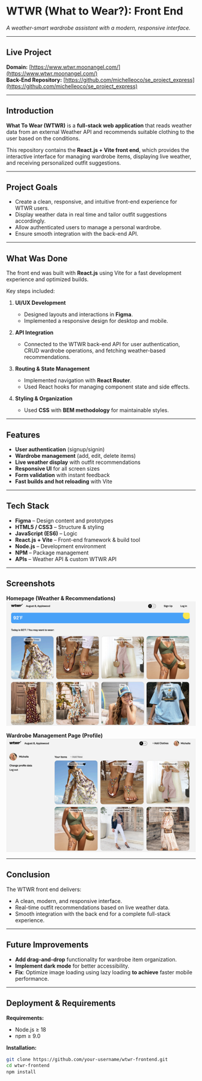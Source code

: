# WTWR (What to Wear?): Front End

_A weather-smart wardrobe assistant with a modern, responsive interface._

---

## Live Project

**Domain:** [https://www.wtwr.moonangel.com/](https://www.wtwr.moonangel.com/)  
**Back-End Repository:** [https://github.com/michelleoco/se_project_express](https://github.com/michelleoco/se_project_express)

---

## Introduction

**What To Wear (WTWR)** is a **full-stack web application** that reads weather data from an external Weather API and recommends suitable clothing to the user based on the conditions.

This repository contains the **React.js + Vite front end**, which provides the interactive interface for managing wardrobe items, displaying live weather, and receiving personalized outfit suggestions.

---

## Project Goals

- Create a clean, responsive, and intuitive front-end experience for WTWR users.
- Display weather data in real time and tailor outfit suggestions accordingly.
- Allow authenticated users to manage a personal wardrobe.
- Ensure smooth integration with the back-end API.

---

## What Was Done

The front end was built with **React.js** using Vite for a fast development experience and optimized builds.

Key steps included:

1. **UI/UX Development**
   - Designed layouts and interactions in **Figma**.
   - Implemented a responsive design for desktop and mobile.
2. **API Integration**
   - Connected to the WTWR back-end API for user authentication, CRUD wardrobe operations, and fetching weather-based recommendations.
3. **Routing & State Management**

   - Implemented navigation with **React Router**.
   - Used React hooks for managing component state and side effects.

4. **Styling & Organization**
   - Used **CSS** with **BEM methodology** for maintainable styles.

---

## Features

- **User authentication** (signup/signin)
- **Wardrobe management** (add, edit, delete items)
- **Live weather display** with outfit recommendations
- **Responsive UI** for all screen sizes
- **Form validation** with instant feedback
- **Fast builds and hot reloading** with Vite

---

## Tech Stack

- **Figma** – Design content and prototypes
- **HTML5 / CSS3** – Structure & styling
- **JavaScript (ES6)** – Logic
- **React.js + Vite** – Front-end framework & build tool
- **Node.js** – Development environment
- **NPM** – Package management
- **APIs** – Weather API & custom WTWR API

---

## Screenshots

**Homepage (Weather & Recommendations)**  
![Homepage Screenshot](./screenshots/homepage.png)

**Wardrobe Management Page (Profile)**  
![Profile Screenshot](./screenshots/profile.png)

---

## Conclusion

The WTWR front end delivers:

- A clean, modern, and responsive interface.
- Real-time outfit recommendations based on live weather data.
- Smooth integration with the back end for a complete full-stack experience.

---

## Future Improvements

- **Add drag-and-drop** functionality for wardrobe item organization.
- **Implement dark mode** for better accessibility.
- **Fix**: Optimize image loading using lazy loading **to achieve** faster mobile performance.

---

## Deployment & Requirements

**Requirements:**

- Node.js ≥ 18
- npm ≥ 9.0

**Installation:**

```bash
git clone https://github.com/your-username/wtwr-frontend.git
cd wtwr-frontend
npm install
```
